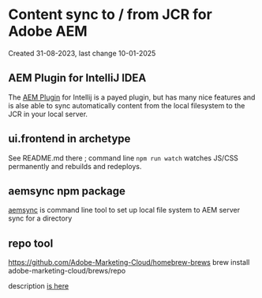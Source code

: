 # Content sync to / from JCR for Adobe AEM

Created 31-08-2023, last change 10-01-2025

## AEM Plugin for IntelliJ IDEA

The [AEM Plugin](https://plugins.jetbrains.com/plugin/9269-aem-ide) for Intellij
is a payed plugin, but has many nice features and is alse able to sync automatically content from the local 
filesystem to the JCR in your local server.

## ui.frontend in archetype

See README.md there ; command line `npm run watch` watches JS/CSS permanently and rebuilds and redeploys.

## aemsync npm package

[aemsync](https://www.npmjs.com/package/aemsync) is command line tool to set up local file system to AEM server sync 
for a directory


## repo tool

https://github.com/Adobe-Marketing-Cloud/homebrew-brews
brew install adobe-marketing-cloud/brews/repo

description [is here](https://experienceleague.adobe.com/en/docs/experience-manager-cloud-service/content/implementing/developer-tools/repo-tool)

